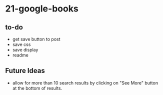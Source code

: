 # 21-google-books

## to-do
* get save button to post
* save css
* save display
* readme

## Future Ideas
* allow for more than 10 search results by clicking on "See More" button at the bottom of results.